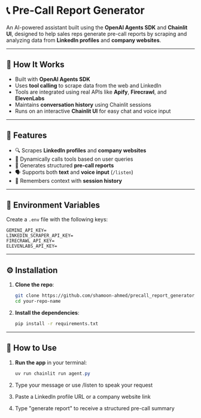 # 📞 Pre-Call Report Generator

An AI-powered assistant built using the **OpenAI Agents SDK** and **Chainlit UI**, designed to help sales reps generate pre-call reports by scraping and analyzing data from **LinkedIn profiles** and **company websites**.

---

## 🧠 How It Works

- Built with **OpenAI Agents SDK**
- Uses **tool calling** to scrape data from the web and LinkedIn
- Tools are integrated using real APIs like **Apify**, **Firecrawl**, and **ElevenLabs**
- Maintains **conversation history** using Chainlit sessions
- Runs on an interactive **Chainlit UI** for easy chat and voice input

---

## 🚀 Features

- 🔍 Scrapes **LinkedIn profiles** and **company websites**
- 🔧 Dynamically calls tools based on user queries
- 📄 Generates structured **pre-call reports**
- 🗣️ Supports both **text** and **voice input** (`/listen`)
- 🔄 Remembers context with **session history**

---

## 🔑 Environment Variables

Create a `.env` file with the following keys:

```env
GEMINI_API_KEY=
LINKEDIN_SCRAPER_API_KEY=
FIRECRAWL_API_KEY=
ELEVENLABS_API_KEY=
```
---

## ⚙️ Installation

1. **Clone the repo**:
   ```bash
   git clone https://github.com/shamoon-ahmed/precall_report_generator_agent.git
   cd your-repo-name

2. **Install the dependencies**:
   ```bash
   pip install -r requirements.txt

---

## 💬 How to Use

1. **Run the app** in your terminal:

   ```Powershell
   uv run chainlit run agent.py

2. Type your message or use /listen to speak your request

3. Paste a LinkedIn profile URL or a company website link

4. Type "generate report" to receive a structured pre-call summary


